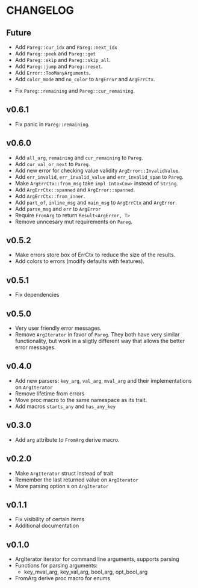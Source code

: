 # CHANGELOG

## Future
+ Add `Pareg::cur_idx` and `Pareg::next_idx`
+ Add `Pareg::peek` and `Pareg::get`
+ Add `Pareg::skip` and `Pareg::skip_all`.
+ Add `Pareg::jump` and `Pareg::reset`.
+ Add `Error::TooManyArguments`.
+ Add `color_mode` and `no_color` to `ArgError` and `ArgErrCtx`.
- Fix `Pareg::remaining` and `Pareg::cur_remaining`.

## v0.6.1
- Fix panic in `Pareg::remaining`.

## v0.6.0
- Add `all_arg`, `remaining` and `cur_remaining` to `Pareg`.
- Add `cur_val_or_next` to `Pareg`.
- Add new error for checking value validity `ArgError::InvalidValue`.
- Add `err_invalid`, `err_invalid_value` and `err_invalid_span` to `Pareg`.
- Make `ArgErrCtx::from_msg` take `impl Into<Cow>` instead of `String`.
- Add `ArgErrCtx::spanned` and `ArgError::spanned`.
- Add `ArgErrCtx::from_inner`.
- Add `part_of`, `inline_msg` and `main_msg` to `ArgErrCtx` and `ArgError`.
- Add `parse_msg` and `err` to `ArgError`
- Require `FromArg` to return `Result<ArgError, T>`
- Remove unncesary mut requirements on `Pareg`.

## v0.5.2
- Make errors store box of ErrCtx to reduce the size of the results.
- Add colors to errors (modify defaults with features).

## v0.5.1
- Fix dependencies

## v0.5.0
- Very user friendly error messages.
- Remove `ArgIterator` in favor of `Pareg`. They both have very similar
  functionality, but work in a sligtly different way that allows the better
  error messages.

## v0.4.0
- Add new parsers: `key_arg`, `val_arg`, `mval_arg` and their implementations
  on `ArgIterator`
- Remove lifetime from errors
- Move proc macro to the same namespace as its trait.
- Add macros `starts_any` and `has_any_key`

## v0.3.0
- Add `arg` attribute to `FromArg` derive macro.

## v0.2.0
- Make `ArgIterator` struct instead of trait
- Remember the last returned value on `ArgIterator`
- More parsing option s on `ArgIterator`

## v0.1.1
- Fix visibility of certain items
- Additional documentation

## v0.1.0
- ArgIterator iterator for command line arguments, supports parsing
- Functions for parsing arguments:
    - key_mval_arg, key_val_arg, bool_arg, opt_bool_arg
- FromArg derive proc macro for enums
